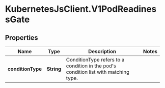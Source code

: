 # KubernetesJsClient.V1PodReadinessGate

## Properties
Name | Type | Description | Notes
------------ | ------------- | ------------- | -------------
**conditionType** | **String** | ConditionType refers to a condition in the pod&#39;s condition list with matching type. | 


